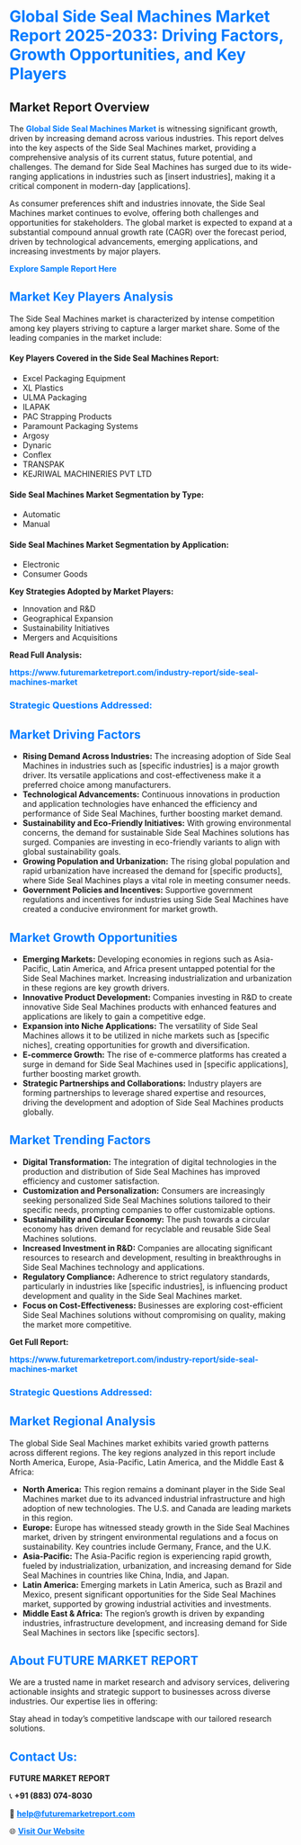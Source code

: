 <h1 style="color: #007BFF;">Global Side Seal Machines Market Report 2025-2033: Driving Factors, Growth Opportunities, and Key Players</h1>

<section id="overview">
<h2>Market Report Overview</h2>
<p>The <a href="https://www.futuremarketreport.com/industry-report/side-seal-machines-market" style="color: #007BFF; text-decoration: none;"><strong>Global Side Seal Machines Market</strong></a> is witnessing significant growth, driven by increasing demand across various industries. This report delves into the key aspects of the Side Seal Machines market, providing a comprehensive analysis of its current status, future potential, and challenges. The demand for Side Seal Machines has surged due to its wide-ranging applications in industries such as [insert industries], making it a critical component in modern-day [applications].</p>
<p>As consumer preferences shift and industries innovate, the Side Seal Machines market continues to evolve, offering both challenges and opportunities for stakeholders. The global market is expected to expand at a substantial compound annual growth rate (CAGR) over the forecast period, driven by technological advancements, emerging applications, and increasing investments by major players.</p>
</section>

<section id="overview">
<p><a href="https://www.futuremarketreport.com/request-sample/reportId=42435" style="color: #007BFF; text-decoration: none;"><strong>Explore Sample Report Here</strong></a></p>
</section>

<section id="key-players">
<h2 style="color: #007BFF;">Market Key Players Analysis</h2>
<p>The Side Seal Machines market is characterized by intense competition among key players striving to capture a larger market share. Some of the leading companies in the market include:</p>
<h4>Key Players Covered in the Side Seal Machines Report:</h4>
<ul><li>Excel Packaging Equipment</li><li>XL Plastics</li><li>ULMA Packaging</li><li>ILAPAK</li><li>PAC Strapping Products</li><li>Paramount Packaging Systems</li><li>Argosy</li><li>Dynaric</li><li>Conflex</li><li>TRANSPAK</li><li>KEJRIWAL MACHINERIES PVT LTD</li></ul>
<h4>Side Seal Machines Market Segmentation by Type:</h4>
<ul><li>Automatic</li><li>Manual</li></ul>

<h4>Side Seal Machines Market Segmentation by Application:</h4>
<ul><li>Electronic</li><li>Consumer Goods</li></ul>
<p><strong>Key Strategies Adopted by Market Players:</strong></p>
<ul>
<li>Innovation and R&D</li>
<li>Geographical Expansion</li>
<li>Sustainability Initiatives</li>
<li>Mergers and Acquisitions</li>
</ul>
</section>

<section>
<p><strong>Read Full Analysis: </strong></p><a href="https://www.futuremarketreport.com/industry-report/side-seal-machines-market" style="color: #007BFF; text-decoration: none;"><strong>https://www.futuremarketreport.com/industry-report/side-seal-machines-market</strong></a>
<h3 style="color: #007BFF;">Strategic Questions Addressed:</h3>
</section>

<section id="driving-factors">
<h2 style="color: #007BFF;">Market Driving Factors</h2>
<ul>
<li><strong>Rising Demand Across Industries:</strong> The increasing adoption of Side Seal Machines in industries such as [specific industries] is a major growth driver. Its versatile applications and cost-effectiveness make it a preferred choice among manufacturers.</li>
<li><strong>Technological Advancements:</strong> Continuous innovations in production and application technologies have enhanced the efficiency and performance of Side Seal Machines, further boosting market demand.</li>
<li><strong>Sustainability and Eco-Friendly Initiatives:</strong> With growing environmental concerns, the demand for sustainable Side Seal Machines solutions has surged. Companies are investing in eco-friendly variants to align with global sustainability goals.</li>
<li><strong>Growing Population and Urbanization:</strong> The rising global population and rapid urbanization have increased the demand for [specific products], where Side Seal Machines plays a vital role in meeting consumer needs.</li>
<li><strong>Government Policies and Incentives:</strong> Supportive government regulations and incentives for industries using Side Seal Machines have created a conducive environment for market growth.</li>
</ul>
</section>

<section id="growth-opportunities">
<h2 style="color: #007BFF;">Market Growth Opportunities</h2>
<ul>
<li><strong>Emerging Markets:</strong> Developing economies in regions such as Asia-Pacific, Latin America, and Africa present untapped potential for the Side Seal Machines market. Increasing industrialization and urbanization in these regions are key growth drivers.</li>
<li><strong>Innovative Product Development:</strong> Companies investing in R&D to create innovative Side Seal Machines products with enhanced features and applications are likely to gain a competitive edge.</li>
<li><strong>Expansion into Niche Applications:</strong> The versatility of Side Seal Machines allows it to be utilized in niche markets such as [specific niches], creating opportunities for growth and diversification.</li>
<li><strong>E-commerce Growth:</strong> The rise of e-commerce platforms has created a surge in demand for Side Seal Machines used in [specific applications], further boosting market growth.</li>
<li><strong>Strategic Partnerships and Collaborations:</strong> Industry players are forming partnerships to leverage shared expertise and resources, driving the development and adoption of Side Seal Machines products globally.</li>
</ul>
</section>

<section id="trending-factors">
<h2 style="color: #007BFF;">Market Trending Factors</h2>
<ul>
<li><strong>Digital Transformation:</strong> The integration of digital technologies in the production and distribution of Side Seal Machines has improved efficiency and customer satisfaction.</li>
<li><strong>Customization and Personalization:</strong> Consumers are increasingly seeking personalized Side Seal Machines solutions tailored to their specific needs, prompting companies to offer customizable options.</li>
<li><strong>Sustainability and Circular Economy:</strong> The push towards a circular economy has driven demand for recyclable and reusable Side Seal Machines solutions.</li>
<li><strong>Increased Investment in R&D:</strong> Companies are allocating significant resources to research and development, resulting in breakthroughs in Side Seal Machines technology and applications.</li>
<li><strong>Regulatory Compliance:</strong> Adherence to strict regulatory standards, particularly in industries like [specific industries], is influencing product development and quality in the Side Seal Machines market.</li>
<li><strong>Focus on Cost-Effectiveness:</strong> Businesses are exploring cost-efficient Side Seal Machines solutions without compromising on quality, making the market more competitive.</li>
</ul>
</section>

<section>
<p><strong>Get Full Report: </strong></p><a href="https://www.futuremarketreport.com/industry-report/side-seal-machines-market" style="color: #007BFF; text-decoration: none;"><strong>https://www.futuremarketreport.com/industry-report/side-seal-machines-market</strong></a>
<h3 style="color: #007BFF;">Strategic Questions Addressed:</h3>
</section>


<section id="regional-analysis">
<h2 style="color: #007BFF;">Market Regional Analysis</h2>
<p>The global Side Seal Machines market exhibits varied growth patterns across different regions. The key regions analyzed in this report include North America, Europe, Asia-Pacific, Latin America, and the Middle East & Africa:</p>
<ul>
<li><strong>North America:</strong> This region remains a dominant player in the Side Seal Machines market due to its advanced industrial infrastructure and high adoption of new technologies. The U.S. and Canada are leading markets in this region.</li>
<li><strong>Europe:</strong> Europe has witnessed steady growth in the Side Seal Machines market, driven by stringent environmental regulations and a focus on sustainability. Key countries include Germany, France, and the U.K.</li>
<li><strong>Asia-Pacific:</strong> The Asia-Pacific region is experiencing rapid growth, fueled by industrialization, urbanization, and increasing demand for Side Seal Machines in countries like China, India, and Japan.</li>
<li><strong>Latin America:</strong> Emerging markets in Latin America, such as Brazil and Mexico, present significant opportunities for the Side Seal Machines market, supported by growing industrial activities and investments.</li>
<li><strong>Middle East & Africa:</strong> The region’s growth is driven by expanding industries, infrastructure development, and increasing demand for Side Seal Machines in sectors like [specific sectors].</li>
</ul>
</section>

<footer>
<h2 style="color: #007BFF;">About FUTURE MARKET REPORT</h2>
<p>We are a trusted name in market research and advisory services, delivering actionable insights and strategic support to businesses across diverse industries. Our expertise lies in offering:</p>

<p>Stay ahead in today’s competitive landscape with our tailored research solutions.</p>

<h2 style="color: #007BFF;">Contact Us:</h2>
<p><strong>FUTURE MARKET REPORT</strong></p>
<p>📞 <strong>+91 (883) 074-8030</strong></p>
<p>📧 <strong><a href="mailto:help@futuremarketreport.com" style="color: #007BFF;">help@futuremarketreport.com</a></strong></p>
<p>🌐 <strong><a href="https://www.futuremarketreport.com/" style="color: #007BFF;">Visit Our Website</a></strong></p>
</footer>